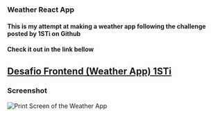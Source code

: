 ### Weather React App

#### This is my attempt at making a weather app following the challenge posted by 1STi on Github
#### Check it out in the link bellow

[Desafio Frontend (Weather App) 1STi](https://github.com/1STi/desafio-frontend/ "Desafio FrontEnd 1STi")
---

### Screenshot
![Print Screen of the Weather App](http://i.imgur.com/lQWjXxU.png "React Weather App")
